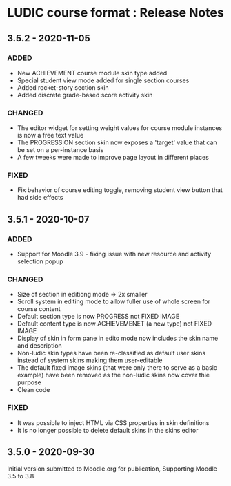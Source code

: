 # LUDIC course format : Release Notes

## 3.5.2 - 2020-11-05

### ADDED

- New ACHIEVEMENT course module skin type added
- Special student view mode added for single section courses
- Added rocket-story section skin
- Added discrete grade-based score activity skin

### CHANGED

- The editor widget for setting weight values for course module instances is now a free text value
- The PROGRESSION section skin now exposes a 'target' value that can be set on a per-instance basis
- A few tweeks were made to improve page layout in different places

### FIXED

- Fix behavior of course editing toggle, removing student view button that had side effects

## 3.5.1 - 2020-10-07

### ADDED

- Support for Moodle 3.9 - fixing issue with new resource and activity selection popup

### CHANGED

- Size of section in editiong mode => 2x smaller
- Scroll system in editing mode to allow fuller use of whole screen for course content
- Default section type is now PROGRESS not FIXED IMAGE
- Default content type is now ACHIEVEMENET (a new type) not FIXED IMAGE
- Display of skin in form pane in edito mode now includes the skin name and description
- Non-ludic skin types have been re-classified as default user skins instead of system skins making them user-editable
- The default fixed image skins (that were only there to serve as a basic example) have been removed as the non-ludic skins now cover thie purpose
- Clean code

### FIXED

- It was possible to inject HTML via CSS properties in skin definitions
- It is no longer possible to delete default skins in the skins editor

## 3.5.0 - 2020-09-30

Initial version submitted to Moodle.org for publication, Supporting Moodle 3.5 to 3.8
